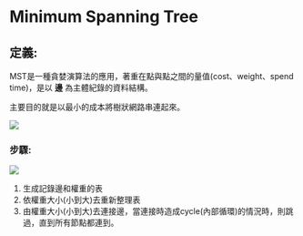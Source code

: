 # Minimum Spanning Tree 

## 定義:

MST是一種貪婪演算法的應用，著重在點與點之間的量值(cost、weight、spend time)，是以 **邊** 為主體紀錄的資料結構。

主要目的就是以最小的成本將樹狀網路串連起來。

![](https://i.imgur.com/V2FHxJF.png)

### 步驟:
![](https://i.imgur.com/szk1jSN.png)

1. 生成記錄邊和權重的表
2. 依權重大小(小到大)去重新整理表
3. 由權重大小(小到大)去連接邊，當連接時造成cycle(內部循環)的情況時，則跳過，直到所有節點都連到。
